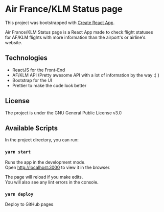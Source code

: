 # Air France/KLM Status page

This project was bootstrapped with [Create React App](https://github.com/facebook/create-react-app).

Air France/KLM Status page is a React App made to check flight statuses for AF/KLM flights with more information than
the airport's or airline's website.

## Technologies
- ReactJS for the Front-End
- AF/KLM API (Pretty awesome API with a lot of information by the way :) )
- Bootstrap for the UI
- Prettier to make the code look better

## License
The project is under the GNU General Public License v3.0

## Available Scripts

In the project directory, you can run:

### `yarn start`

Runs the app in the development mode.\
Open [http://localhost:3000](http://localhost:3000) to view it in the browser.

The page will reload if you make edits.\
You will also see any lint errors in the console.

### `yarn deploy`

Deploy to GitHub pages